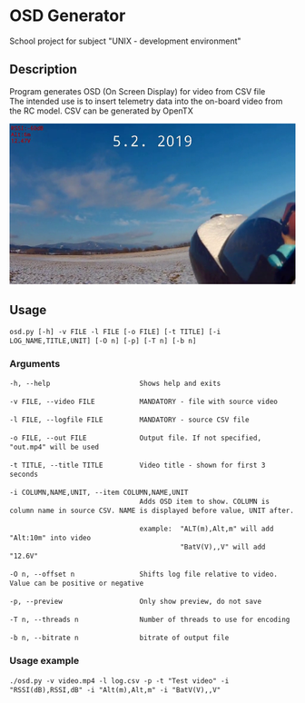 # OSD Generator
School project for subject "UNIX - development environment"<br/>

## Description
Program generates OSD (On Screen Display) for video from CSV file<br/>
The intended use is to insert telemetry data into the on-board video from the RC model. CSV can be generated by OpenTX<br/>

![alt text](https://github.com/DusanF/OSD-Generator/blob/master/osd.png "OSD preview")

## Usage
```
osd.py [-h] -v FILE -l FILE [-o FILE] [-t TITLE] [-i LOG_NAME,TITLE,UNIT] [-O n] [-p] [-T n] [-b n]
```
### Arguments
```
-h, --help                      Shows help and exits

-v FILE, --video FILE           MANDATORY - file with source video

-l FILE, --logfile FILE         MANDATORY - source CSV file

-o FILE, --out FILE             Output file. If not specified, "out.mp4" will be used

-t TITLE, --title TITLE         Video title - shown for first 3 seconds

-i COLUMN,NAME,UNIT, --item COLUMN,NAME,UNIT
                                Adds OSD item to show. COLUMN is column name in source CSV. NAME is displayed before value, UNIT after.

                                example:  "ALT(m),Alt,m" will add "Alt:10m" into video
                                          "BatV(V),,V" will add "12.6V"

-O n, --offset n                Shifts log file relative to video. Value can be positive or negative

-p, --preview                   Only show preview, do not save

-T n, --threads n               Number of threads to use for encoding

-b n, --bitrate n               bitrate of output file
  ```
### Usage example
```
./osd.py -v video.mp4 -l log.csv -p -t "Test video" -i "RSSI(dB),RSSI,dB" -i "Alt(m),Alt,m" -i "BatV(V),,V"
```

